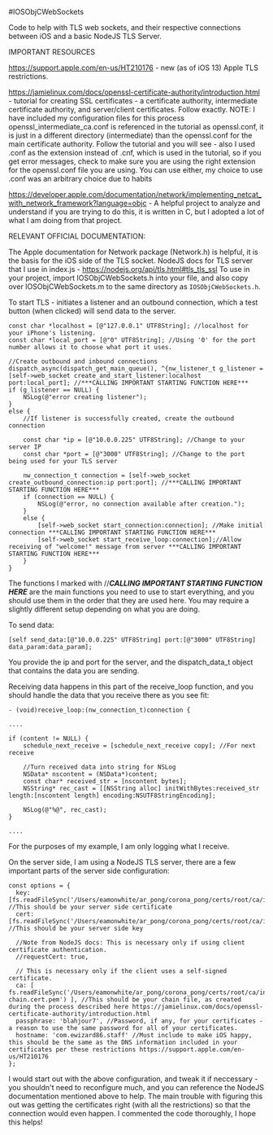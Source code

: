 #IOSObjCWebSockets

Code to help with TLS web sockets, and their respective connections between iOS and a basic NodeJS TLS Server.

IMPORTANT RESOURCES

https://support.apple.com/en-us/HT210176 - new (as of iOS 13) Apple TLS restrictions.

https://jamielinux.com/docs/openssl-certificate-authority/introduction.html - tutorial for creating SSL certificates - a certificate authority, intermediate certificate authority, and server/client certificates. Follow exactly. NOTE: I have included my configuration files for this process openssl_intermediate_ca.conf is referenced in the tutorial as openssl.conf, it is just in a different directory (intermediate) than the openssl.conf for the main certificate authority. Follow the tutorial and you will see - also I used .conf as the extension instead of .cnf, which is used in the tutorial, so if you get error messages, check to make sure you are using the right extension for the openssl.conf file you are using. You can use either, my choice to use .conf was an arbitrary choice due to habits

https://developer.apple.com/documentation/network/implementing_netcat_with_network_framework?language=objc - A helpful project to analyze and understand if you are trying to do this, it is written in C, but I adopted a lot of what I am doing from that project.

RELEVANT OFFICIAL DOCUMENTATION:

The Apple documentation for Network package (Network.h) is helpful, it is the basis for the iOS side of the TLS socket.
NodeJS docs for TLS server that I use in index.js - https://nodejs.org/api/tls.html#tls_tls_ssl
To use in your project, import IOSObjCWebSockets.h into your file, and also copy over IOSObjCWebSockets.m to the same directory as `IOSObjCWebSockets.h`.

To start TLS - initiates a listener and an outbound connection, which a test button (when clicked) will send data to the server.

    const char *localhost = [@"127.0.0.1" UTF8String]; //localhost for your iPhone's listening.
    const char *local_port = [@"0" UTF8String]; //Using '0' for the port number allows it to choose what port it uses.

    //Create outbound and inbound connections
    dispatch_async(dispatch_get_main_queue(), ^{nw_listener_t g_listener = [self->web_socket create_and_start_listener:localhost port:local_port]; //***CALLING IMPORTANT STARTING FUNCTION HERE***
    if (g_listener == NULL) {
        NSLog(@"error creating listener");
    }
    else {
        //If listener is successfully created, create the outbound connection
        
        const char *ip = [@"10.0.0.225" UTF8String]; //Change to your server IP
        const char *port = [@"3000" UTF8String]; //Change to the port being used for your TLS server
        
        nw_connection_t connection = [self->web_socket create_outbound_connection:ip port:port]; //***CALLING IMPORTANT STARTING FUNCTION HERE***
        if (connection == NULL) {
            NSLog(@"error, no connection available after creation.");
        }
        else {
            [self->web_socket start_connection:connection]; //Make initial connection ***CALLING IMPORTANT STARTING FUNCTION HERE***
            [self->web_socket start_receive_loop:connection];//Allow receiving of "welcome!" message from server ***CALLING IMPORTANT STARTING FUNCTION HERE***
        }
    }

The functions I marked with //***CALLING IMPORTANT STARTING FUNCTION HERE*** are the main functions you need to use to start everything, and you should use them in the order that they are used here. You may require a slightly different setup depending on what you are doing.

To send data:

    [self send_data:[@"10.0.0.225" UTF8String] port:[@"3000" UTF8String] data_param:data_param];

You provide the ip and port for the server, and the dispatch_data_t object that contains the data you are sending.

Receiving data happens in this part of the receive_loop function, and you should handle the data that you receive there as you see fit:

    - (void)receive_loop:(nw_connection_t)connection {

    ....

    if (content != NULL) {
        schedule_next_receive = [schedule_next_receive copy]; //For next receive
        
        //Turn received data into string for NSLog
        NSData* nscontent = (NSData*)content;
        const char* received_str = [nscontent bytes];
        NSString* rec_cast = [[NSString alloc] initWithBytes:received_str length:[nscontent length] encoding:NSUTF8StringEncoding];
        
        NSLog(@"%@", rec_cast);
    }

    ....

For the purposes of my example, I am only logging what I receive.

On the server side, I am using a NodeJS TLS server, there are a few important parts of the server side configuration:

    const options = {
      key: [fs.readFileSync('/Users/eamonwhite/ar_pong/corona_pong/certs/root/ca/intermediate/private/server.key.pem')], //This should be your server side certificate
      cert: [fs.readFileSync('/Users/eamonwhite/ar_pong/corona_pong/certs/root/ca/intermediate/certs/server.cert.pem')], //This should be your server side key

      //Note from NodeJS docs: This is necessary only if using client certificate authentication.
      //requestCert: true,

      // This is necessary only if the client uses a self-signed certificate.
      ca: [ fs.readFileSync('/Users/eamonwhite/ar_pong/corona_pong/certs/root/ca/intermediate/certs/ca-chain.cert.pem') ], //This should be your chain file, as created during the process described here https://jamielinux.com/docs/openssl-certificate-authority/introduction.html
      passphrase: 'blahjour7', //Password, if any, for your certificates - a reason to use the same password for all of your certificates.
      hostname: 'com.ewizard86.staff' //Must include to make iOS happy, this should be the same as the DNS information included in your certificates per these restrictions https://support.apple.com/en-us/HT210176
    };

I would start out with the above configuration, and tweak it if neccessary - you shouldn't need to reconfigure much, and you can reference the NodeJS documentation mentioned above to help. The main trouble with figuring this out was getting the certificates right (with all the restrictions) so that the connection would even happen. I commented the code thoroughly, I hope this helps!